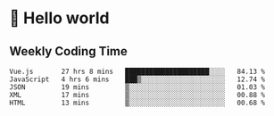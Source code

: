 # 🍻 Hello world

## Weekly Coding Time
<!--START_SECTION:waka-->

```text
Vue.js       27 hrs 8 mins   █████████████████████░░░░   84.13 %
JavaScript   4 hrs 6 mins    ███▒░░░░░░░░░░░░░░░░░░░░░   12.74 %
JSON         19 mins         ▒░░░░░░░░░░░░░░░░░░░░░░░░   01.03 %
XML          17 mins         ▒░░░░░░░░░░░░░░░░░░░░░░░░   00.88 %
HTML         13 mins         ▒░░░░░░░░░░░░░░░░░░░░░░░░   00.68 %
```

<!--END_SECTION:waka-->

